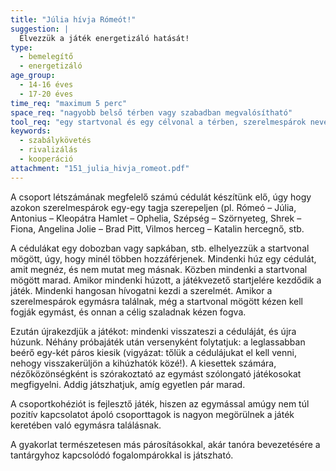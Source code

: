 ```yaml
---
title: "Júlia hívja Rómeót!"
suggestion: | 
  Élvezzük a játék energetizáló hatását!
type:
  - bemelegítő
  - energetizáló
age_group:
  - 14-16 éves
  - 17-20 éves
time_req: "maximum 5 perc"
space_req: "nagyobb belső térben vagy szabadban megvalósítható"
tool_req: "egy startvonal és egy célvonal a térben, szerelmespárok nevei cédulákon"
keywords: 
  - szabálykövetés
  - rivalizálás
  - kooperáció
attachment: "151_julia_hivja_romeot.pdf"
---
```


A csoport létszámának megfelelő számú cédulát készítünk elő, úgy hogy azokon szerelmespárok egy-egy tagja szerepeljen (pl. Rómeó – Júlia, Antonius – Kleopátra Hamlet – Ophelia, Szépség – Szörnyeteg, Shrek – Fiona, Angelina Jolie – Brad Pitt, Vilmos herceg – Katalin hercegnő, stb.

A cédulákat egy dobozban vagy sapkában, stb. elhelyezzük a startvonal mögött, úgy, hogy minél többen hozzáférjenek. Mindenki húz egy cédulát, amit megnéz, és nem mutat meg másnak. Közben mindenki a startvonal mögött marad. Amikor mindenki húzott, a játékvezető startjelére kezdődik a játék. Mindenki hangosan hívogatni kezdi a szerelmét. Amikor a szerelmespárok egymásra találnak, még a startvonal mögött kézen kell fogják egymást, és onnan a célig szaladnak kézen fogva.

Ezután újrakezdjük a játékot: mindenki visszateszi a céduláját, és újra húzunk. Néhány próbajáték után versenyként folytatjuk: a leglassabban beérő egy-két páros kiesik (vigyázat: tőlük a cédulájukat el kell venni, nehogy visszakerüljön a kihúzhatók közé!). A kiesettek számára, nézőközönségként is szórakoztató az egymást szólongató játékosokat megfigyelni. Addig játszhatjuk, amíg egyetlen pár marad.

A csoportkohéziót is fejlesztő játék, hiszen az egymással amúgy nem túl pozitív kapcsolatot ápoló csoporttagok is nagyon megörülnek a játék keretében való egymásra találásnak.

A gyakorlat természetesen más párosításokkal, akár tanóra bevezetésére a tantárgyhoz kapcsolódó fogalompárokkal is játszható.
  
  
